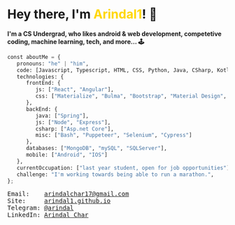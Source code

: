 <h1> Hey there, I'm <span style="color: #FFD700">Arindal1</span>! 🚀 </h1>

**I'm a CS Undergrad, who likes android & web development, competetive coding, machine learning, tech, and more... 🕹️** <br>

```python
const aboutMe = {
   pronouns: "he" | "him",
   code: [Javascript, Typescript, HTML, CSS, Python, Java, CSharp, Kotlin, Swift],
   technologies: {
      frontEnd: {
         js: ["React", "Angular"],
         css: ["Materialize", "Bulma", "Bootstrap", "Material Design", "Semantic UI"]
      },
      backEnd: {
         java: ["Spring"],
         js: ["Node", "Express"],
         csharp: ["Asp.net Core"],
         misc: ["Bash", "Puppeteer", "Selenium", "Cypress"]
      },
      databases: ["MongoDB", "mySQL", "SQLServer"],
      mobile: ["Android", "IOS"]
   },
   currentOccupation: ["last year student, open for job opportunities"],
   challenge: "I'm working towards being able to run a marathon.",
};
```

<pre>
Email:    <a href = "mailto: arindalchar17@gmail.com">arindalchar17@gmail.com</a>
Site:     <a href="https://arindal1.github.io/portfolio-website/">arindal1.github.io</a>
Telegram: <a href="https://t.me/arindal">@arindal</a>
LinkedIn: <a href="https://www.linkedin.com/in/arindalchar/">Arindal Char</a>
</pre>
